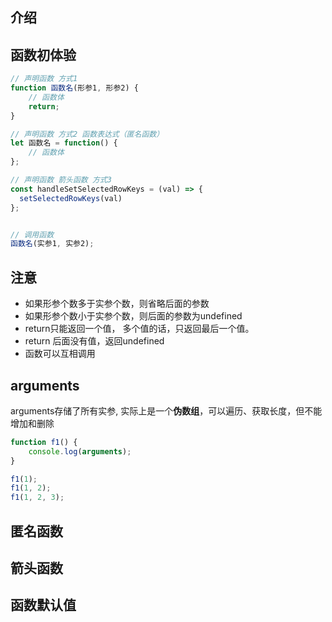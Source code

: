 ## 介绍



## 函数初体验

```javascript
// 声明函数 方式1
function 函数名(形参1, 形参2) {
    // 函数体
    return;
}

// 声明函数 方式2 函数表达式（匿名函数）
let 函数名 = function() {
    // 函数体
};

// 声明函数 箭头函数 方式3
const handleSetSelectedRowKeys = (val) => {
  setSelectedRowKeys(val)
};


// 调用函数
函数名(实参1, 实参2);
```



## 注意

- 如果形参个数多于实参个数，则省略后面的参数
- 如果形参个数小于实参个数，则后面的参数为undefined
- return只能返回一个值， 多个值的话，只返回最后一个值。
- return 后面没有值，返回undefined
- 函数可以互相调用



## arguments

arguments存储了所有实参, 实际上是一个**伪数组**，可以遍历、获取长度，但不能增加和删除

```javascript
function f1() {
    console.log(arguments);
}

f1(1);
f1(1, 2);
f1(1, 2, 3);
```



## 匿名函数



## 箭头函数



## 函数默认值

